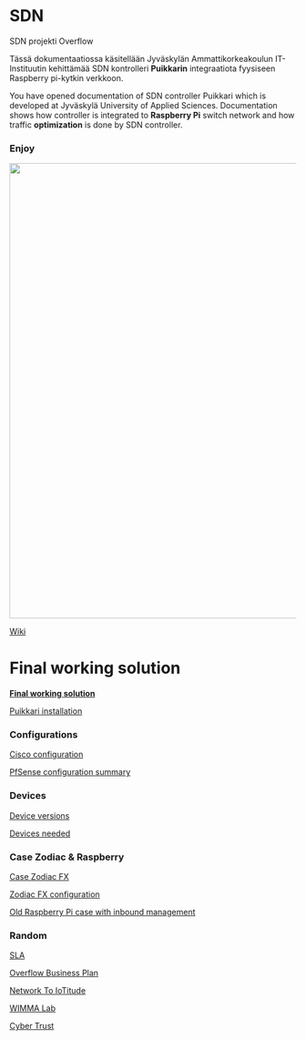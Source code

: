 # SDN
SDN projekti Overflow

Tässä dokumentaatiossa käsitellään Jyväskylän Ammattikorkeakoulun IT-Instituutin kehittämää SDN kontrolleri __Puikkarin__ integraatiota fyysiseen Raspberry pi-kytkin verkkoon. 

You have opened documentation of SDN controller Puikkari which is developed at Jyväskylä University of Applied Sciences. Documentation shows how controller is integrated to __Raspberry Pi__ switch network and how traffic __optimization__ is done by SDN controller.

### __Enjoy__

<img src="https://cybertrust.labranet.jamk.fi/cf2017/overflow/raw/master/pictures/overflow_A3.png" width="800" />

[Wiki](https://cybertrust.labranet.jamk.fi/cf2017/overflow/wikis/home)

# Final working solution

__[Final working solution](https://github.com/joolip/SDN/blob/master/FinalVersion/README.md)__

[Puikkari installation](https://cybertrust.labranet.jamk.fi/cf2017/overflow/wikis/puikkari/installation)

### Configurations

[Cisco configuration](https://github.com/joolip/SDN/blob/master/Cisco/README.md)

[PfSense configuration summary](https://github.com/joolip/SDN/blob/master/PfSense/final.md)

### Devices

[Device versions](https://github.com/joolip/SDN/blob/master/Random/versions.md)

[Devices needed](https://github.com/joolip/SDN/blob/master/Random/devices.md)

### Case Zodiac & Raspberry

[Case Zodiac FX](https://github.com/joolip/SDN/blob/master/ZodiacFX/README.md)

[Zodiac FX configuration](https://github.com/joolip/SDN/blob/master/ZodiacFX/Zodiac_conf.txt)

[Old Raspberry Pi case with inbound management](https://github.com/joolip/SDN/blob/master/OldCase/README.md)

### Random

[SLA](https://github.com/joolip/SDN/blob/master/pictures/SLA-Overflow.pdf)

[Overflow Business Plan](https://github.com/joolip/SDN/blob/master/pictures/business_plan.jpg)

[Network To IoTitude](https://github.com/joolip/SDN/blob/master/IoTitudeNetwork/README.md)

[WIMMA Lab](https://wimmalab.github.io/)

[Cyber Trust](https://cybertrust.labranet.jamk.fi/ct/public/blob/master/README.md)
